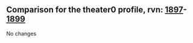 ## Comparison for the theater0 profile, rvn: [1897](https://github.com/PRO100KatYT/FortniteProfileRevisions/tree/main/profiles/theater0/1897%20theater0.json)-[1899](https://github.com/PRO100KatYT/FortniteProfileRevisions/tree/main/profiles/theater0/1899%20theater0.json)

No changes
